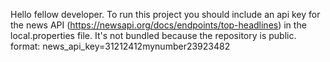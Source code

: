 Hello fellow developer. To run this project you should include an api key for the news API (https://newsapi.org/docs/endpoints/top-headlines) in the local.properties file. It's not bundled because the repository is public.
format: news_api_key=31212412mynumber23923482
